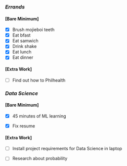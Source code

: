 ### *Errands*
#### [Bare Minimum]
* [x] Brush mojieboi teeth
* [x] Eat bfast
* [x] Eat samwich
* [x] Drink shake
* [x] Eat lunch
* [x] Eat dinner
#### [Extra Work]
* [ ] Find out how to Philhealth
### *Data Science*
#### [Bare Minimum]
* [x] 45 minutes of ML learning

* [x] Fix resume

#### [Extra Work]
* [ ] Install project requirements for Data Science in laptop
* [ ] Research about probability




